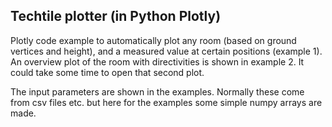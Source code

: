 ## Techtile plotter (in Python Plotly)

Plotly code example to automatically plot any room (based on ground vertices and height), and a measured value at certain positions (example 1).
An overview plot of the room with directivities is shown in example 2. It could take some time to open that second plot.

The input parameters are shown in the examples. Normally these come from csv files etc. but here for the examples some simple numpy arrays are made.